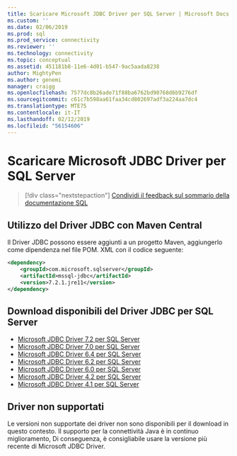 ```yaml
---
title: Scaricare Microsoft JDBC Driver per SQL Server | Microsoft Docs
ms.custom: ''
ms.date: 02/06/2019
ms.prod: sql
ms.prod_service: connectivity
ms.reviewer: ''
ms.technology: connectivity
ms.topic: conceptual
ms.assetid: 451181b8-11e6-4d01-b547-9ac5aada8238
author: MightyPen
ms.author: genemi
manager: craigg
ms.openlocfilehash: 7577dc8b26ade71f88ba6762bd90768d6b9276df
ms.sourcegitcommit: c61c7b598aa61faa34cd802697adf3a224aa7dc4
ms.translationtype: MTE75
ms.contentlocale: it-IT
ms.lasthandoff: 02/12/2019
ms.locfileid: "56154606"
---
```

# <a name="download-microsoft-jdbc-driver-for-sql-server"></a>Scaricare Microsoft JDBC Driver per SQL Server

  > [!div class="nextstepaction"]
  > [Condividi il feedback sul sommario della documentazione SQL](https://aka.ms/sqldocsurvey)

## <a name="using-the-jdbc-driver-with-maven-central"></a>Utilizzo del Driver JDBC con Maven Central
Il Driver JDBC possono essere aggiunti a un progetto Maven, aggiungerlo come dipendenza nel file POM. XML con il codice seguente:

```xml
<dependency>
    <groupId>com.microsoft.sqlserver</groupId>
    <artifactId>mssql-jdbc</artifactId>
    <version>7.2.1.jre11</version>
</dependency>
```  

## <a name="available-downloads-of-jdbc-driver-for-sql-server"></a>Download disponibili del Driver JDBC per SQL Server
 * [Microsoft JDBC Driver 7.2 per SQL Server](https://go.microsoft.com/fwlink/?linkid=2063159)
 * [Microsoft JDBC Driver 7.0 per SQL Server](https://go.microsoft.com/fwlink/?linkid=2005972) 
 * [Microsoft JDBC Driver 6.4 per SQL Server](https://go.microsoft.com/fwlink/?linkid=868290) 
 * [Microsoft JDBC Driver 6.2 per SQL Server](https://go.microsoft.com/fwlink/?linkid=852460) 
 * [Microsoft JDBC Driver 6.0 per SQL Server](https://go.microsoft.com/fwlink/?LinkId=245496) 
 * [Microsoft JDBC Driver 4.2 per SQL Server](https://go.microsoft.com/fwlink/?linkid=841534) 
 * [Microsoft JDBC Driver 4.1 per SQL Server](https://go.microsoft.com/fwlink/?linkid=841533) 
  
## <a name="unsupported-drivers"></a>Driver non supportati  
Le versioni non supportate dei driver non sono disponibili per il download in questo contesto. Il supporto per la connettività Java è in continuo miglioramento, Di conseguenza, è consigliabile usare la versione più recente di Microsoft JDBC Driver.  
  
  
